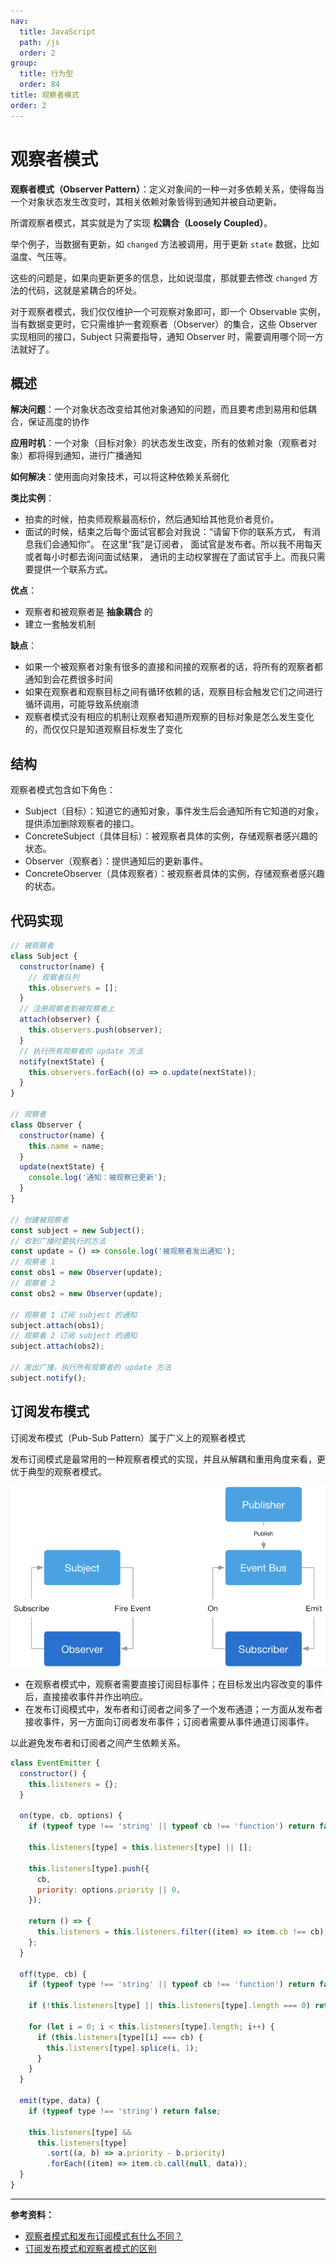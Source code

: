 ```yaml
---
nav:
  title: JavaScript
  path: /js
  order: 2
group:
  title: 行为型
  order: 84
title: 观察者模式
order: 2
---
```


# 观察者模式

**观察者模式（Observer Pattern）**：定义对象间的一种一对多依赖关系，使得每当一个对象状态发生改变时，其相关依赖对象皆得到通知并被自动更新。

所谓观察者模式，其实就是为了实现 **松耦合（Loosely Coupled）**。

举个例子，当数据有更新，如 `changed` 方法被调用，用于更新 `state` 数据，比如温度、气压等。

这些的问题是，如果向更新更多的信息，比如说湿度，那就要去修改 `changed` 方法的代码，这就是紧耦合的坏处。

对于观察者模式，我们仅仅维护一个可观察对象即可，即一个 Observable 实例，当有数据变更时，它只需维护一套观察者（Observer）的集合，这些 Observer 实现相同的接口，Subject 只需要指导，通知 Observer 时，需要调用哪个同一方法就好了。

## 概述

**解决问题**：一个对象状态改变给其他对象通知的问题，而且要考虑到易用和低耦合，保证高度的协作

**应用时机**：一个对象（目标对象）的状态发生改变，所有的依赖对象（观察者对象）都将得到通知，进行广播通知

**如何解决**：使用面向对象技术，可以将这种依赖关系弱化

**类比实例**：

- 拍卖的时候，拍卖师观察最高标价，然后通知给其他竞价者竞价。
- 面试的时候，结束之后每个面试官都会对我说：“请留下你的联系方式， 有消息我们会通知你”。 在这里“我”是订阅者， 面试官是发布者。所以我不用每天或者每小时都去询问面试结果， 通讯的主动权掌握在了面试官手上。而我只需要提供一个联系方式。

**优点**：

- 观察者和被观察者是 **抽象耦合** 的
- 建立一套触发机制

**缺点**：

- 如果一个被观察者对象有很多的直接和间接的观察者的话，将所有的观察者都通知到会花费很多时间
- 如果在观察者和观察目标之间有循环依赖的话，观察目标会触发它们之间进行循环调用，可能导致系统崩溃
- 观察者模式没有相应的机制让观察者知道所观察的目标对象是怎么发生变化的，而仅仅只是知道观察目标发生了变化

## 结构

观察者模式包含如下角色：

- Subject（目标）：知道它的通知对象，事件发生后会通知所有它知道的对象，提供添加删除观察者的接口。
- ConcreteSubject（具体目标）：被观察者具体的实例，存储观察者感兴趣的状态。
- Observer（观察者）：提供通知后的更新事件。
- ConcreteObserver（具体观察者）：被观察者具体的实例，存储观察者感兴趣的状态。

## 代码实现

```js
// 被观察者
class Subject {
  constructor(name) {
    // 观察者队列
    this.observers = [];
  }
  // 注册观察者到被观察者上
  attach(observer) {
    this.observers.push(observer);
  }
  // 执行所有观察者的 update 方法
  notify(nextState) {
    this.observers.forEach((o) => o.update(nextState));
  }
}

// 观察者
class Observer {
  constructor(name) {
    this.name = name;
  }
  update(nextState) {
    console.log('通知：被观察已更新');
  }
}

// 创建被观察者
const subject = new Subject();
// 收到广播时要执行的方法
const update = () => console.log('被观察者发出通知');
// 观察者 1
const obs1 = new Observer(update);
// 观察者 2
const obs2 = new Observer(update);

// 观察者 1 订阅 subject 的通知
subject.attach(obs1);
// 观察者 2 订阅 subject 的通知
subject.attach(obs2);

// 发出广播，执行所有观察者的 update 方法
subject.notify();
```

## 订阅发布模式

订阅发布模式（Pub-Sub Pattern）属于广义上的观察者模式

发布订阅模式是最常用的一种观察者模式的实现，并且从解耦和重用角度来看，更优于典型的观察者模式。

![订阅发布和观察者模式](./assets/observer-pubsub.0aad14e1.png)

- 在观察者模式中，观察者需要直接订阅目标事件；在目标发出内容改变的事件后，直接接收事件并作出响应。
- 在发布订阅模式中，发布者和订阅者之间多了一个发布通道；一方面从发布者接收事件，另一方面向订阅者发布事件；订阅者需要从事件通道订阅事件。

以此避免发布者和订阅者之间产生依赖关系。

```js
class EventEmitter {
  constructor() {
    this.listeners = {};
  }

  on(type, cb, options) {
    if (typeof type !== 'string' || typeof cb !== 'function') return false;

    this.listeners[type] = this.listeners[type] || [];

    this.listeners[type].push({
      cb,
      priority: options.priority || 0,
    });

    return () => {
      this.listeners = this.listeners.filter((item) => item.cb !== cb);
    };
  }

  off(type, cb) {
    if (typeof type !== 'string' || typeof cb !== 'function') return false;

    if (!this.listeners[type] || this.listeners[type].length === 0) return false;

    for (let i = 0; i < this.listeners[type].length; i++) {
      if (this.listeners[type][i] === cb) {
        this.listeners[type].splice(i, 1);
      }
    }
  }

  emit(type, data) {
    if (typeof type !== 'string') return false;

    this.listeners[type] &&
      this.listeners[type]
        .sort((a, b) => a.priority - b.priority)
        .forEach((item) => item.cb.call(null, data));
  }
}
```

---

**参考资料：**

- [观察者模式和发布订阅模式有什么不同？](https://www.zhihu.com/question/23486749)
- [订阅发布模式和观察者模式的区别](https://segmentfault.com/a/1190000020169229)
